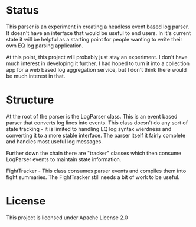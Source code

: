 

# Status #

This parser is an experiment in creating a headless event based log parser. It doesn't have an interface that would be useful to end users. In it's current state it will be helpful as a starting point for people wanting to write their own EQ log parsing application.

At this point, this project will probably just stay an experiment. I don't have much interest in developing it further. I had hoped to turn it into a collection app for a web based log aggregation service, but I don't think there would be much interest in that.

 

# Structure #

At the root of the parser is the LogParser class. This is an event based parser that converts log lines into events. This class doesn't do any sort of state tracking - it is limited to handling EQ log syntax wierdness and converting it to a more stable interface. The parser itself it fairly complete and handles most useful log messages.

Further down the chain there are "tracker" classes which then consume LogParser events to maintain state information.

FightTracker - This class consumes parser events and compiles them into fight summaries. The FightTracker still needs a bit of work to be useful.




# License #

This project is licensed under Apache License 2.0